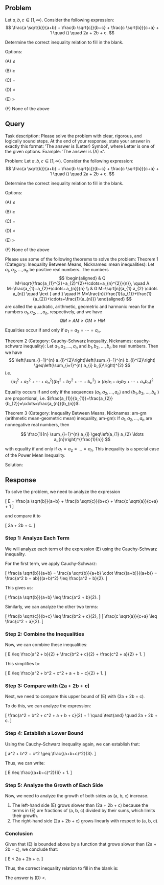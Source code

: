 ## Problem

Let $a, b, c \in [1, \infty)$. Consider the following expression:
$$
\frac{a \sqrt{b}}{a+b} + \frac{b \sqrt{c}}{b+c} + \frac{c \sqrt{b}}{c+a} + 1 \quad () \quad 2a + 2b + c.
$$

Determine the correct inequality relation to fill in the blank.

Options:

(A) $\leq$ 

(B) $\geq$

(C) $=$ 

(D) $<$

(E) $>$

(F) None of the above

## Query

Task description: Please solve the problem with clear, rigorous, and logically sound steps. At the end of your response, state your answer in exactly this format: 'The answer is (Letter) Symbol', where Letter is one of the given options. Example: 'The answer is (A) $\leq$'.

Problem: Let $a, b, c \in [1, \infty)$. Consider the following expression:
$$
\frac{a \sqrt{b}}{a+b} + \frac{b \sqrt{c}}{b+c} + \frac{c \sqrt{b}}{c+a} + 1 \quad () \quad 2a + 2b + c.
$$

Determine the correct inequality relation to fill in the blank.

Options:

(A) $\leq$ 

(B) $\geq$

(C) $=$ 

(D) $<$

(E) $>$

(F) None of the above

Please use some of the following theorems to solve the problem:
Theorem 1 (Category: Inequality Between Means, Nicknames: mean inequalities): Let $a_{1}, a_{2}, \ldots, a_{n}$ be positive real numbers. The numbers
$$
\begin{aligned}
& Q M=\sqrt{\frac{a_{1}^{2}+a_{2}^{2}+\cdots+a_{n}^{2}}{n}}, \quad A M=\frac{a_{1}+a_{2}+\cdots+a_{n}}{n} \\
& G M=\sqrt[n]{a_{1} a_{2} \cdots a_{n}} \quad \text { and } \quad H M=\frac{n}{\frac{1}{a_{1}}+\frac{1}{a_{2}}+\cdots+\frac{1}{a_{n}}}
\end{aligned}
$$
are called the quadratic, arithmetic, geometric and harmonic mean for the numbers $a_{1}, a_{2}, \ldots, a_{n}$, respectively, and we have
$$
Q M \geq A M \geq G M \geq H M
$$

Equalities occur if and only if $a_{1}=a_{2}=\cdots=a_{n}$.

Theorem 2 (Category: Cauchy-Schwarz Inequality, Nicknames: cauchy-schwarz inequality): Let $a_{1}, a_{2}, \ldots, a_{n}$ and $b_{1}, b_{2}$, $\ldots, b_{n}$ be real numbers. Then we have
$$
\left(\sum_{i=1}^{n} a_{i}^{2}\right)\left(\sum_{i=1}^{n} b_{i}^{2}\right) \geq\left(\sum_{i=1}^{n} a_{i} b_{i}\right)^{2}
$$
i.e.
$$
\left(a_{1}^{2}+a_{2}^{2}+\cdots+a_{n}^{2}\right)\left(b_{1}^{2}+b_{2}^{2}+\cdots+b_{n}^{2}\right) \geq\left(a_{1} b_{1}+a_{2} b_{2}+\cdots+a_{n} b_{n}\right)^{2}
$$

Equality occurs if and only if the sequences $\left(a_{1}, a_{2}, \ldots, a_{n}\right)$ and $\left(b_{1}, b_{2}\right.$, $\ldots, b_{n}$ ) are proportional, i.e. $\frac{a_{1}}{b_{1}}=\frac{a_{2}}{b_{2}}=\cdots=\frac{a_{n}}{b_{n}}$.

Theorem 3 (Category: Inequality Between Means, Nicknames: am-gm (arithmetic mean-geometric mean) inequality, am-gm): If $a_{1}, a_{2}, \ldots, a_{n}$ are nonnegative real numbers, then

$$
\frac{1}{n} \sum_{i=1}^{n} a_{i} \geq\left(a_{1} a_{2} \ldots a_{n}\right)^{\frac{1}{n}}
$$

with equality if and only if $a_{1}=a_{2}=\ldots=a_{n}$. This inequality is a special case of the Power Mean Inequality.

Solution:

## Response

To solve the problem, we need to analyze the expression 

\[
E = \frac{a \sqrt{b}}{a+b} + \frac{b \sqrt{c}}{b+c} + \frac{c \sqrt{a}}{c+a} + 1
\]

and compare it to 

\[
2a + 2b + c.
\]

### Step 1: Analyze Each Term

We will analyze each term of the expression \(E\) using the Cauchy-Schwarz inequality. 

For the first term, we apply Cauchy-Schwarz:

\[
\frac{a \sqrt{b}}{a+b} = \frac{a \sqrt{b}}{a+b} \cdot \frac{(a+b)}{(a+b)} = \frac{a^2 b + ab}{(a+b)^2} \leq \frac{a^2 + b}{2}.
\]

This gives us:

\[
\frac{a \sqrt{b}}{a+b} \leq \frac{a^2 + b}{2}.
\]

Similarly, we can analyze the other two terms:

\[
\frac{b \sqrt{c}}{b+c} \leq \frac{b^2 + c}{2},
\]
\[
\frac{c \sqrt{a}}{c+a} \leq \frac{c^2 + a}{2}.
\]

### Step 2: Combine the Inequalities

Now, we can combine these inequalities:

\[
E \leq \frac{a^2 + b}{2} + \frac{b^2 + c}{2} + \frac{c^2 + a}{2} + 1.
\]

This simplifies to:

\[
E \leq \frac{a^2 + b^2 + c^2 + a + b + c}{2} + 1.
\]

### Step 3: Compare with \(2a + 2b + c\)

Next, we need to compare this upper bound of \(E\) with \(2a + 2b + c\). 

To do this, we can analyze the expression:

\[
\frac{a^2 + b^2 + c^2 + a + b + c}{2} + 1 \quad \text{and} \quad 2a + 2b + c.
\]

### Step 4: Establish a Lower Bound

Using the Cauchy-Schwarz inequality again, we can establish that:

\[
a^2 + b^2 + c^2 \geq \frac{(a+b+c)^2}{3}.
\]

Thus, we can write:

\[
E \leq \frac{(a+b+c)^2}{6} + 1.
\]

### Step 5: Analyze the Growth of Each Side

Now, we need to analyze the growth of both sides as \(a, b, c\) increase. 

1. The left-hand side \(E\) grows slower than \(2a + 2b + c\) because the terms in \(E\) are fractions of \(a, b, c\) divided by their sums, which limits their growth.
2. The right-hand side \(2a + 2b + c\) grows linearly with respect to \(a, b, c\).

### Conclusion

Given that \(E\) is bounded above by a function that grows slower than \(2a + 2b + c\), we conclude that:

\[
E < 2a + 2b + c.
\]

Thus, the correct inequality relation to fill in the blank is:

The answer is (D) $<$.
